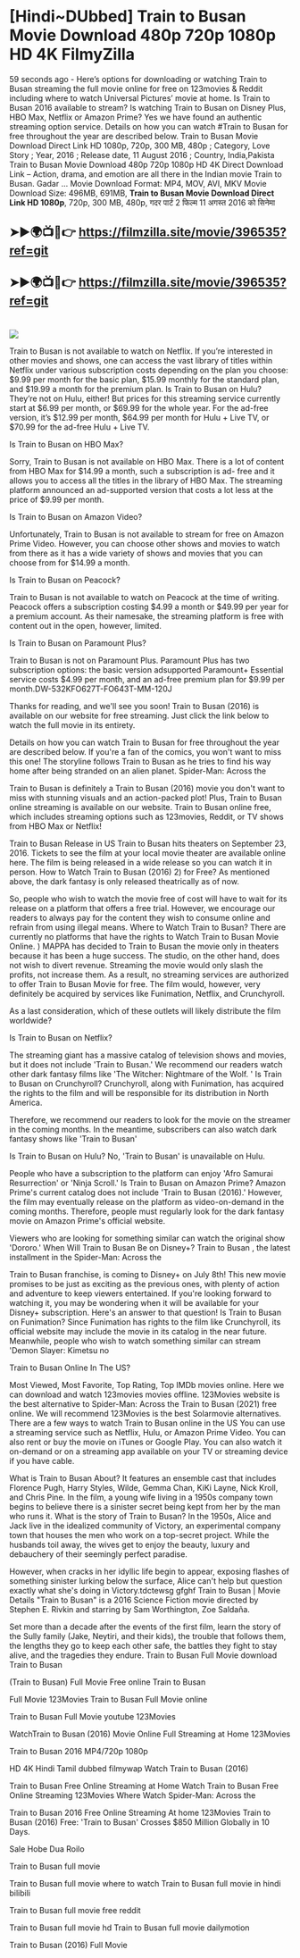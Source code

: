 # [Hindi~DUbbed] Train to Busan Movie Download 480p 720p 1080p HD 4K FilmyZilla


59 seconds ago - Here’s options for downloading or watching Train to Busan streaming the full movie online for free on 123movies & Reddit including where to watch Universal Pictures’ movie at home. Is Train to Busan 2016 available to stream? Is watching Train to Busan on Disney Plus, HBO Max, Netflix or Amazon Prime? Yes we have found an authentic streaming option service. Details on how you can watch #Train to Busan for free throughout the year are described below. Train to Busan Movie Download Direct Link HD 1080p, 720p, 300 MB, 480p ; Category, Love Story ; Year, 2016 ; Release date, 11 August 2016 ; Country, India,Pakista Train to Busan Movie Download 480p 720p 1080p HD 4K Direct Download Link – Action, drama, and emotion are all there in the Indian movie Train to Busan. Gadar ...
Movie Download Format: MP4, MOV, AVI, MKV
Movie Download Size: 496MB, 691MB, **Train to Busan Movie Download Direct Link HD 1080p**, 720p, 300 MB, 480p, गदर पार्ट 2 फिल्म 11 अगस्त 2016 को सिनेमा

## ➤►🌍📺📱👉   https://filmzilla.site/movie/396535?ref=git

## ➤►🌍📺📱👉   https://filmzilla.site/movie/396535?ref=git

#

<img src="https://image.tmdb.org/t/p/w780//brnfCYyz8EMbBrHgmh8sCwBi5i1.jpg" />

Train to Busan is not available to watch on Netflix. If you’re interested in other movies and shows, one can access the vast library of titles within Netflix under various subscription costs depending on the plan you choose: $9.99 per month for the basic plan, $15.99 monthly for the standard plan, and $19.99 a month for the premium plan. Is Train to Busan on Hulu? They’re not on Hulu, either! But prices for this streaming service currently start at $6.99 per month, or $69.99 for the whole year. For the ad-free version, it’s $12.99 per month, $64.99 per month for Hulu + Live TV, or $70.99 for the ad-free Hulu + Live TV.

Is Train to Busan on HBO Max?

Sorry, Train to Busan is not available on HBO Max. There is a lot of content from HBO Max for $14.99 a month, such a subscription is ad- free and it allows you to access all the titles in the library of HBO Max. The streaming platform announced an ad-supported version that costs a lot less at the price of $9.99 per month.

Is Train to Busan on Amazon Video?

Unfortunately, Train to Busan is not available to stream for free on Amazon Prime Video. However, you can choose other shows and movies to watch from there as it has a wide variety of shows and movies that you can choose from for $14.99 a month.

Is Train to Busan on Peacock?

Train to Busan is not available to watch on Peacock at the time of writing. Peacock offers a subscription costing $4.99 a month or $49.99 per year for a premium account. As their namesake, the streaming platform is free with content out in the open, however, limited.

Is Train to Busan on Paramount Plus?

Train to Busan is not on Paramount Plus. Paramount Plus has two subscription options: the basic version adsupported Paramount+ Essential service costs $4.99 per month, and an ad-free premium plan for $9.99 per month.DW-532KFO627T-FO643T-MM-120J

Thanks for reading, and we'll see you soon! Train to Busan (2016) is available on our website for free streaming. Just click the link below to watch the full movie in its entirety.

Details on how you can watch Train to Busan for free throughout the year are described below. If you're a fan of the comics, you won't want to miss this one! The storyline follows Train to Busan as he tries to find his way home after being stranded on an alien planet. Spider-Man: Across the

Train to Busan is definitely a Train to Busan (2016) movie you don't want to miss with stunning visuals and an action-packed plot! Plus, Train to Busan online streaming is available on our website. Train to Busan online free, which includes streaming options such as 123movies, Reddit, or TV shows from HBO Max or Netflix!

Train to Busan Release in US Train to Busan hits theaters on September 23, 2016. Tickets to see the film at your local movie theater are available online here. The film is being released in a wide release so you can watch it in person. How to Watch Train to Busan (2016) 2) for Free? As mentioned above, the dark fantasy is only released theatrically as of now.

So, people who wish to watch the movie free of cost will have to wait for its release on a platform that offers a free trial. However, we encourage our readers to always pay for the content they wish to consume online and refrain from using illegal means. Where to Watch Train to Busan? There are currently no platforms that have the rights to Watch Train to Busan Movie Online. ) MAPPA has decided to Train to Busan the movie only in theaters because it has been a huge success. The studio, on the other hand, does not wish to divert revenue. Streaming the movie would only slash the profits, not increase them. As a result, no streaming services are authorized to offer Train to Busan Movie for free. The film would, however, very definitely be acquired by services like Funimation, Netflix, and Crunchyroll.

As a last consideration, which of these outlets will likely distribute the film worldwide?

Is Train to Busan on Netflix?

The streaming giant has a massive catalog of television shows and movies, but it does not include 'Train to Busan.' We recommend our readers watch other dark fantasy films like 'The Witcher: Nightmare of the Wolf. ' Is Train to Busan on Crunchyroll? Crunchyroll, along with Funimation, has acquired the rights to the film and will be responsible for its distribution in North America.

Therefore, we recommend our readers to look for the movie on the streamer in the coming months. In the meantime, subscribers can also watch dark fantasy shows like 'Train to Busan'

Is Train to Busan on Hulu? No, 'Train to Busan' is unavailable on Hulu.

People who have a subscription to the platform can enjoy 'Afro Samurai Resurrection' or 'Ninja Scroll.' Is Train to Busan on Amazon Prime? Amazon Prime's current catalog does not include 'Train to Busan (2016).' However, the film may eventually release on the platform as video-on-demand in the coming months. Therefore, people must regularly look for the dark fantasy movie on Amazon Prime's official website.

Viewers who are looking for something similar can watch the original show 'Dororo.' When Will Train to Busan Be on Disney+? Train to Busan , the latest installment in the Spider-Man: Across the

Train to Busan franchise, is coming to Disney+ on July 8th! This new movie promises to be just as exciting as the previous ones, with plenty of action and adventure to keep viewers entertained. If you're looking forward to watching it, you may be wondering when it will be available for your Disney+ subscription. Here's an answer to that question! Is Train to Busan on Funimation? Since Funimation has rights to the film like Crunchyroll, its official website may include the movie in its catalog in the near future. Meanwhile, people who wish to watch something similar can stream 'Demon Slayer: Kimetsu no

Train to Busan Online In The US?

Most Viewed, Most Favorite, Top Rating, Top IMDb movies online. Here we can download and watch 123movies movies offline. 123Movies website is the best alternative to Spider-Man: Across the Train to Busan (2021) free online. We will recommend 123Movies is the best Solarmovie alternatives. There are a few ways to watch Train to Busan online in the US You can use a streaming service such as Netflix, Hulu, or Amazon Prime Video. You can also rent or buy the movie on iTunes or Google Play. You can also watch it on-demand or on a streaming app available on your TV or streaming device if you have cable.

What is Train to Busan About? It features an ensemble cast that includes Florence Pugh, Harry Styles, Wilde, Gemma Chan, KiKi Layne, Nick Kroll, and Chris Pine. In the film, a young wife living in a 1950s company town begins to believe there is a sinister secret being kept from her by the man who runs it. What is the story of Train to Busan? In the 1950s, Alice and Jack live in the idealized community of Victory, an experimental company town that houses the men who work on a top-secret project. While the husbands toil away, the wives get to enjoy the beauty, luxury and debauchery of their seemingly perfect paradise.

However, when cracks in her idyllic life begin to appear, exposing flashes of something sinister lurking below the surface, Alice can't help but question exactly what she's doing in Victory.tdctewsg gfghf Train to Busan | Movie Details "Train to Busan" is a 2016 Science Fiction movie directed by Stephen E. Rivkin and starring by Sam Worthington, Zoe Saldaña.

Set more than a decade after the events of the first film, learn the story of the Sully family (Jake, Neytiri, and their kids), the trouble that follows them, the lengths they go to keep each other safe, the battles they fight to stay alive, and the tragedies they endure. Train to Busan Full Movie download Train to Busan

(Train to Busan) Full Movie Free online Train to Busan

Full Movie 123Movies Train to Busan Full Movie online

Train to Busan Full Movie youtube 123Movies

WatchTrain to Busan (2016) Movie Online Full Streaming at Home 123Movies

Train to Busan 2016 MP4/720p 1080p

HD 4K Hindi Tamil dubbed filmywap Watch Train to Busan (2016)

Train to Busan Free Online Streaming at Home Watch Train to Busan Free Online Streaming 123Movies Where Watch Spider-Man: Across the

Train to Busan 2016 Free Online Streaming At home 123Movies Train to Busan (2016) Free: 'Train to Busan' Crosses $850 Million Globally in 10 Days.

Sale Hobe Dua Roilo

Train to Busan full movie

Train to Busan full movie where to watch Train to Busan full movie in hindi bilibili

Train to Busan full movie free reddit

Train to Busan full movie hd Train to Busan full movie dailymotion

Train to Busan (2016) Full Movie